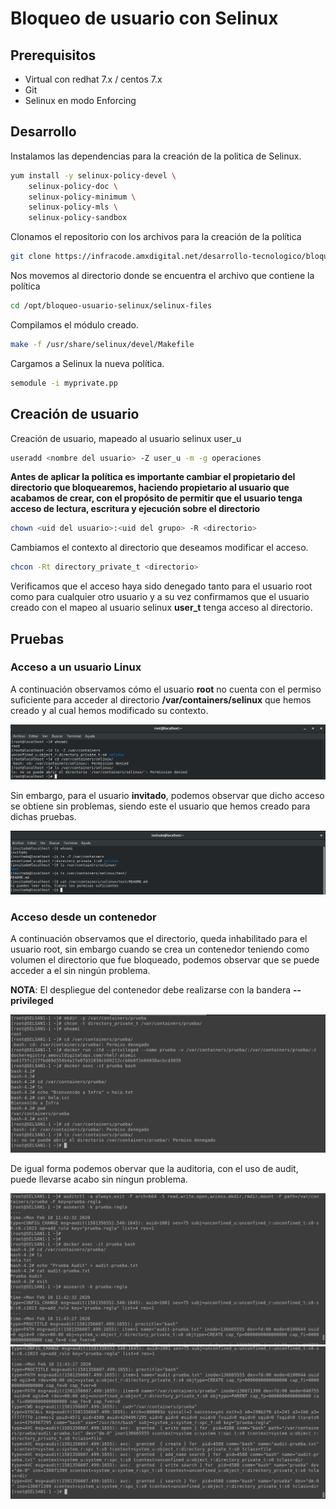 # Bloqueo de usuario con Selinux
## Prerequisitos

* Virtual con redhat 7.x / centos 7.x
* Git
* Selinux en modo Enforcing

## Desarrollo

Instalamos las dependencias para la creación de la politica de Selinux.
```bash
yum install -y selinux-policy-devel \
    selinux-policy-doc \
    selinux-policy-minimum \
    selinux-policy-mls \
    selinux-policy-sandbox
```

Clonamos el repositorio con los archivos para la creación de la política

```bash
git clone https://infracode.amxdigital.net/desarrollo-tecnologico/bloqueo-de-usuario-root-con-selinux.git /opt/bloqueo-usuario-selinux
```

Nos movemos al directorio donde se encuentra el archivo que contiene la política

```bash
cd /opt/bloqueo-usuario-selinux/selinux-files
```

Compilamos el módulo creado.
```bash
make -f /usr/share/selinux/devel/Makefile
```

Cargamos a Selinux la nueva política.
```bash
semodule -i myprivate.pp
```

## Creación de usuario

Creación de usuario, mapeado al usuario selinux user_u
```bash
useradd <nombre del usuario> -Z user_u -m -g operaciones
```

**Antes de aplicar la política es importante cambiar el propietario del directorio que bloquearemos, haciendo propietario al usuario que acabamos de crear, con el propósito de permitir que el usuario tenga acceso de lectura, escritura y ejecución sobre el directorio**

```bash
chown <uid del usuario>:<uid del grupo> -R <directorio>
```

Cambiamos el contexto al directorio que deseamos modificar el acceso.
```bash
chcon -Rt directory_private_t <directorio>
```
Verificamos que el acceso haya sido denegado tanto para el usuario root como para cualquier otro usuario y a su vez confirmamos que el usuario creado con el mapeo al usuario selinux **user_t** tenga acceso al directorio.

## Pruebas

### Acceso a un usuario Linux
A continuación observamos cómo el usuario **root** no cuenta con el permiso suficiente para acceder al directorio **/var/containers/selinux** que hemos creado y al cual hemos modificado su contexto.

![image alt text](images/image_0.png)

Sin embargo, para el usuario **invitado**, podemos observar que dicho acceso se obtiene sin problemas, siendo este el usuario que hemos creado para dichas pruebas.

![image alt text](images/image_1.png)

### Acceso desde un contenedor

A continuación observamos que el directorio, queda inhabilitado para el usuario root, sin embargo cuando se crea un contenedor teniendo como volumen el directorio que fue bloqueado, podemos observar que se puede acceder a el sin ningún problema.

**NOTA**: El despliegue del contenedor debe realizarse con la bandera **--privileged**

![image alt text](images/image_2.png)

De igual forma podemos obervar que la auditoria, con el uso de audit, puede llevarse acabo sin ningun problema.

![image alt text](images/image_3.png)
![image alt text](images/image_4.png)